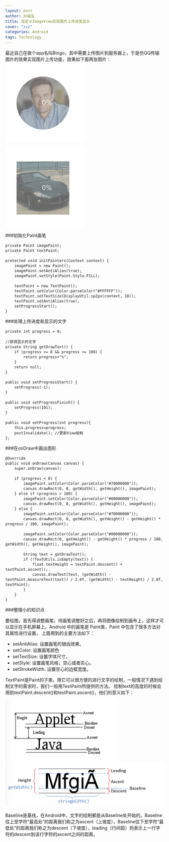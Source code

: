 ```yaml
---
layout: post
author: 孙福生
title: 自定义ImageView实现图片上传进度显示
cover: "zzz"
categories: Android
tags: Technology
---
```


最近自己在做个app名叫Bingo，其中需要上传图片到服务器上，于是仿QQ传输图片的效果实现图片上传功能，效果如下面两张图片：  
<img src="/assets/upload_avatar.gif" style="width: 50%;margin: auto;">

<img src="/assets/upload_pic.gif" style="width: 50%;margin: auto;">

###初始化Paint画笔

    private Paint imagePaint;
    private Paint textPaint;

    protected void initPainters(Context context) {
        imagePaint = new Paint();
        imagePaint.setAntiAlias(true);
        imagePaint.setStyle(Paint.Style.FILL);

        textPaint = new TextPaint();
        textPaint.setColor(Color.parseColor("#FFFFFF"));
        textPaint.setTextSize(DisplayUtil.sp2px(context, 18));
        textPaint.setAntiAlias(true);
        setProgressStart();
    }

###处理上传进度和显示的文字

    private int progress = 0;

    //获得显示的文字
    private String getDrawText() {
        if (progress >= 0 && progress <= 100) {
            return progress+"%";
        }
        return null;
    }

    public void setProgressStart() {
        setProgress(-1);
    }

    public void setProgressFinish() {
        setProgress(101);
    }

    public void setProgress(int progress){
        this.progress=progress;
        postInvalidate(); //更新View绘制
    };

###在onDraw中画出图形

    @Override
    public void onDraw(Canvas canvas) {
        super.onDraw(canvas);

        if (progress < 0) {
            imagePaint.setColor(Color.parseColor("#70000000"));
            canvas.drawRect(0, 0, getWidth(), getHeight(), imagePaint);
        } else if (progress > 100) {
            imagePaint.setColor(Color.parseColor("#00000000"));
            canvas.drawRect(0, 0, getWidth(), getHeight(), imagePaint);
        } else {
            imagePaint.setColor(Color.parseColor("#70000000"));
            canvas.drawRect(0, 0, getWidth(), getHeight() - getHeight() * progress / 100, imagePaint);

            imagePaint.setColor(Color.parseColor("#00000000"));
            canvas.drawRect(0, getHeight() - getHeight() * progress / 100, getWidth(), getHeight(), imagePaint);

            String text = getDrawText();
            if (!TextUtils.isEmpty(text)) {
                float textHeight = textPaint.descent() + textPaint.ascent();
                canvas.drawText(text, (getWidth() - textPaint.measureText(text)) / 2.0f, (getWidth() - textHeight) / 2.0f, textPaint);
            }
        }
    }

###整理小的知识点

要绘图，首先得调整画笔，待画笔调整好之后，再将图像绘制到画布上，这样才可以显示在手机屏幕上。Android 中的画笔是 Paint类，Paint 中包含了很多方法对其属性进行设置， 上面用到的主要方法如下：

* setAntiAlias: 设置画笔的锯齿效果。 
* setColor: 设置画笔颜色 
* setTextSize: 设置字体尺寸。 
* setStyle:  设置画笔风格，空心或者实心。 
* setStrokeWidth: 设置空心的边框宽度。

TextPaint是Paint的子类，用它可以很方便的进行文字的绘制，一般情况下遇到绘制文字的需求时，我们一般用TextPaint所提供的方法。
 绘制text的高度的时候会用到textPaint.descent()和textPaint.ascent()，他们的意义如下：

![](/assets/capture_custom_view_textpaint1.png)
![](/assets/capture_custom_view_textpaint2.png)

Baseline是基线，在Android中，文字的绘制都是从Baseline处开始的，Baseline往上至字符“最高处”的距离我们称之为ascent（上坡度），Baseline往下至字符“最低处”的距离我们称之为descent（下坡度），leading（行间距）则表示上一行字符的descent到该行字符的ascent之间的距离。




